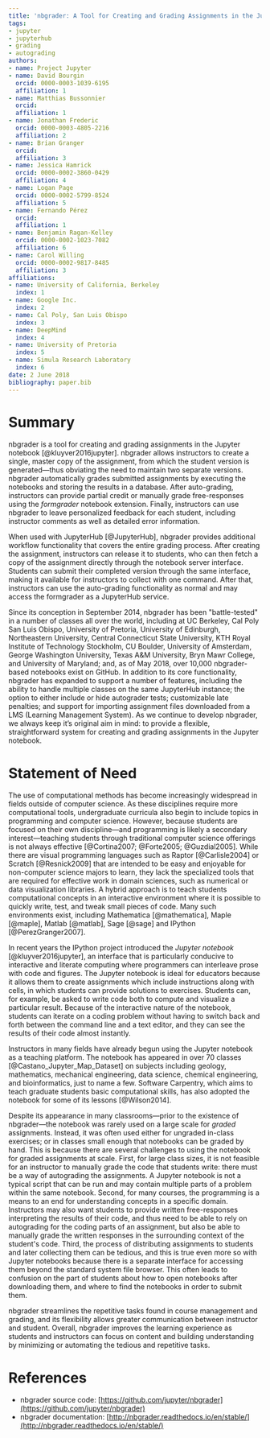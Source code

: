 ```yaml
---
title: 'nbgrader: A Tool for Creating and Grading Assignments in the Jupyter Notebook'
tags:
- jupyter
- jupyterhub
- grading
- autograding
authors:
- name: Project Jupyter
- name: David Bourgin
  orcid: 0000-0003-1039-6195
  affiliation: 1
- name: Matthias Bussonnier
  orcid: 
  affiliation: 1
- name: Jonathan Frederic
  orcid: 0000-0003-4805-2216
  affiliation: 2
- name: Brian Granger
  orcid: 
  affiliation: 3
- name: Jessica Hamrick
  orcid: 0000-0002-3860-0429
  affiliation: 4
- name: Logan Page
  orcid: 0000-0002-5799-8524
  affiliation: 5
- name: Fernando Pérez
  orcid: 
  affiliation: 1
- name: Benjamin Ragan-Kelley
  orcid: 0000-0002-1023-7082
  affiliation: 6
- name: Carol Willing
  orcid: 0000-0002-9817-8485
  affiliation: 3
affiliations:
- name: University of California, Berkeley
  index: 1
- name: Google Inc.
  index: 2
- name: Cal Poly, San Luis Obispo
  index: 3
- name: DeepMind
  index: 4
- name: University of Pretoria
  index: 5
- name: Simula Research Laboratory
  index: 6
date: 2 June 2018
bibliography: paper.bib
---
```


# Summary

nbgrader is a tool for creating and grading assignments in the Jupyter notebook [@kluyver2016jupyter]. nbgrader allows instructors to create a single, master copy of the assignment, from which the student version is generated—thus obviating the need to maintain two separate versions. nbgrader automatically grades submitted assignments by executing the notebooks and storing the results in a database. After auto-grading, instructors can provide partial credit or manually grade free-responses using the *formgrader* notebook extension. Finally, instructors can use nbgrader to leave personalized feedback for each student, including instructor comments as well as detailed error information.

When used with JupyterHub [@JupyterHub], nbgrader provides additional workflow functionality that covers the entire grading process. After creating the assignment, instructors can release it to students, who can then fetch a copy of the assignment directly through the notebook server interface. Students can submit their completed version through the same interface, making it available for instructors to collect with one command. After that, instructors can use the auto-grading functionality as normal and may access the formgrader as a JupyterHub service.

Since its conception in September 2014, nbgrader has been "battle-tested" in a number of classes all over the world, including at UC Berkeley, Cal Poly San Luis Obispo, University of Pretoria, University of Edinburgh, Northeastern University, Central Connecticut State University, KTH Royal Institute of Technology Stockholm, CU Boulder, University of Amsterdam, George Washington University, Texas A&M University, Bryn Mawr College, and University of Maryland; and, as of May 2018, over 10,000 nbgrader-based notebooks exist on GitHub. In addition to its core functionality, nbgrader has expanded to support a number of features, including the ability to handle multiple classes on the same JupyterHub instance; the option to either include or hide autograder tests; customizable late penalties; and support for importing assignment files downloaded from a LMS (Learning Management System). As we continue to develop nbgrader, we always keep it’s original aim in mind: to provide a flexible, straightforward system for creating and grading assignments in the Jupyter notebook.

# Statement of Need

The use of computational methods has become increasingly widespread in fields outside of computer science. As these disciplines require more computational tools, undergraduate curricula also begin to include topics in programming and computer science. However, because students are focused on their own discipline—and programming is likely a secondary interest—teaching students through traditional computer science offerings is not always effective [@Cortina2007; @Forte2005; @Guzdial2005]. While there are visual programming languages such as Raptor [@Carlisle2004] or Scratch [@Resnick2009] that are intended to be easy and enjoyable for non-computer science majors to learn, they lack the specialized tools that are required for effective work in domain sciences, such as numerical or data visualization libraries. A hybrid approach is to teach students computational concepts in an interactive environment where it is possible to quickly write, test, and tweak small pieces of code. Many such environments exist, including Mathematica [@mathematica], Maple [@maple], Matlab [@matlab], Sage [@sage] and IPython [@PerezGranger2007].

In recent years the IPython project introduced the *Jupyter notebook* [@kluyver2016jupyter], an interface that is particularly conducive to interactive and literate computing where programmers can interleave prose with code and figures. The Jupyter notebook is ideal for educators because it allows them to create assignments which include instructions along with cells, in which students can provide solutions to exercises. Students can, for example, be asked to write code both to compute and visualize a particular result. Because of the interactive nature of the notebook, students can iterate on a coding problem without having to switch back and forth between the command line and a text editor, and they can see the results of their code almost instantly.

Instructors in many fields have already begun using the Jupyter notebook as a teaching platform. The notebook has appeared in over 70 classes [@Castano_Jupyter_Map_Dataset] on subjects including geology, mathematics, mechanical engineering, data science, chemical engineering, and bioinformatics, just to name a few. Software Carpentry, which aims to teach graduate students basic computational skills, has also adopted the notebook for some of its lessons [@Wilson2014].

Despite its appearance in many classrooms—prior to the existence of nbgrader—the notebook was rarely used on a large scale for *graded* assignments. Instead, it was often used either for ungraded in-class exercises; or in classes small enough that notebooks can be graded by hand. This is because there are several challenges to using the notebook for graded assignments at scale. First, for large class sizes, it is not feasible for an instructor to manually grade the code that students write: there must be a way of autograding the assignments. A Jupyter notebook is not a typical script that can be run and may contain multiple parts of a problem within the same notebook. Second, for many courses, the programming is a means to an end for understanding concepts in a specific domain. Instructors may also want students to provide written free-responses interpreting the results of their code, and thus need to be able to rely on autograding for the coding parts of an assignment, but also be able to manually grade the written responses in the surrounding context of the student's code. Third, the process of distributing assignments to students and later collecting them can be tedious, and this is true even more so with Jupyter notebooks because there is a separate interface for accessing them beyond the standard system file browser. This often leads to confusion on the part of students about how to open notebooks after downloading them, and where to find the notebooks in order to submit them.

nbgrader streamlines the repetitive tasks found in course management and grading, and its flexibility allows greater communication between instructor and student. Overall, nbgrader improves the learning experience as students and instructors can focus on content and building understanding by minimizing or automating the tedious and repetitive tasks.

# References

* nbgrader source code: [https://github.com/jupyter/nbgrader](https://github.com/jupyter/nbgrader)
* nbgrader documentation: [http://nbgrader.readthedocs.io/en/stable/](http://nbgrader.readthedocs.io/en/stable/)
